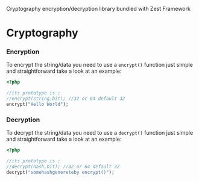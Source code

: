 Cryptography encryption/decryption library bundled with Zest Framework

# Cryptography

### Encryption
To encrypt the string/data you need to use a ```encrypt()``` function just simple and straightforward take a look at an example:

```php
<?php

//its prototype is ;
//encrypt(string,bit); //32 or 64 default 32
encrypt("Hello World");

```
### Decryption
To decrypt the string/data you need to use a ```decrypt()``` function just simple and straightforward  take a look at an example:

```php
<?php

//its prototype is ;
//decrypt(hash,bit); //32 or 64 default 32
decrypt("somehashgenereteby encrypt()");

```
